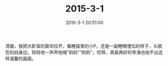 ﻿---
title: 2015-3-1
date: 2015-3-1 20:51:00
tags:
categories: 爸爸
---
清晨，我把大卧室的窗帘拉开，看睡袋里的小P，还是一副睡眼惺忪的样子，头腻在妈妈身边，轻轻地一声声地喊“妈妈”“妈妈”，哎呀，真是再好的导演也拍不出这样温馨的画面。 